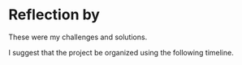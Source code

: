 # Reflection by

These were my challenges and solutions.

I suggest that the project be organized using the following timeline.
